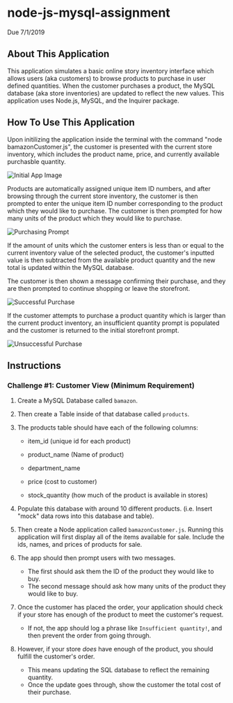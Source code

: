 # node-js-mysql-assignment
Due 7/1/2019


## About This Application

This application simulates a basic online story inventory interface which allows users (aka customers) to browse products to purchase in user defined quantities. When the customer purchases a product, the MySQL database (aka store inventories) are updated to reflect the new values. This application uses Node.js, MySQL, and the Inquirer package.

## How To Use This Application

Upon initilizing the application inside the terminal with the command "node bamazonCustomer.js", the customer is presented with the current store inventory, which includes the product name, price, and currently available purchasble quantity.

![Initial App Image](https://i.imgur.com/loDWagV.png)

Products are automatically assigned unique item ID numbers, and after browsing through the current store inventory, the customer is then prompted to enter the unique item ID number corresponding to the product which they would like to purchase. The customer is then prompted for how many units of the product which they would like to purchase.

![Purchasing Prompt](https://i.imgur.com/tIwdAhg.png)

If the amount of units which the customer enters is less than or equal to the current inventory value of the selected product, the customer's inputted value is then subtracted from the available product quantity and the new total is updated within the MySQL database.

The customer is then shown a message confirming their purchase, and they are then prompted to continue shopping or leave the storefront.

![Successful Purchase](https://i.imgur.com/THDQ4HH.png)

If the customer attempts to purchase a product quantity which is larger than the current product inventory, an insufficient quantity prompt is populated and the customer is returned to the initial storefront prompt.

![Unsuccessful Purchase](https://i.imgur.com/ofWmey3.png)


## Instructions

### Challenge #1: Customer View (Minimum Requirement)

1. Create a MySQL Database called `bamazon`.

2. Then create a Table inside of that database called `products`.

3. The products table should have each of the following columns:

   * item_id (unique id for each product)

   * product_name (Name of product)

   * department_name

   * price (cost to customer)

   * stock_quantity (how much of the product is available in stores)

4. Populate this database with around 10 different products. (i.e. Insert "mock" data rows into this database and table).

5. Then create a Node application called `bamazonCustomer.js`. Running this application will first display all of the items available for sale. Include the ids, names, and prices of products for sale.

6. The app should then prompt users with two messages.

   * The first should ask them the ID of the product they would like to buy.
   * The second message should ask how many units of the product they would like to buy.

7. Once the customer has placed the order, your application should check if your store has enough of the product to meet the customer's request.

   * If not, the app should log a phrase like `Insufficient quantity!`, and then prevent the order from going through.

8. However, if your store _does_ have enough of the product, you should fulfill the customer's order.
   * This means updating the SQL database to reflect the remaining quantity.
   * Once the update goes through, show the customer the total cost of their purchase.
